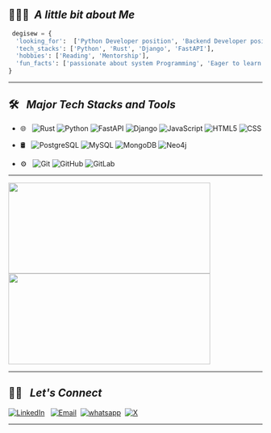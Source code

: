 <h2> 👨🏻‍💻 &nbsp;<b><i>A little bit about Me </i></b></h2>

```python
 degisew = {
  'looking_for':  ['Python Developer position', 'Backend Developer position'],
  'tech_stacks': ['Python', 'Rust', 'Django', 'FastAPI'],
  'hobbies': ['Reading', 'Mentorship'],
  'fun_facts': ['passionate about system Programming', 'Eager to learn new things']
}

```

<!-- - 🤔 &nbsp; I'm software developer.
- 🎓 &nbsp I spent 1300+ hours and completed a full-stack web development boot camp at Microvese.
- 💼 &nbsp; I have great experience in Web and Mobile development.
- 👾 &nbsp; I have remote work experience and can collaborate with anybody all over the world.
- 🗣️ &nbsp; I am well-versed in communicating with clients in clear and concise English. -->
<hr>
<h2> 🛠 &nbsp; <i>Major Tech Stacks and Tools</i></h2>
 
- 🌐 &nbsp;
  ![Rust](https://img.shields.io/badge/-Rust-333333?style=for-the-badge&logo=Rust)
  ![Python](https://img.shields.io/badge/-Python-333333?style=for-the-badge&logo=Python)
  ![FastAPI](https://img.shields.io/badge/-fastapi-333333?style=for-the-badge&logo=fastapi)
  ![Django](https://img.shields.io/badge/-django-333333?style=for-the-badge&logo=django)
  ![JavaScript](https://img.shields.io/badge/-JavaScript-333333?style=for-the-badge&logo=javascript)
  ![HTML5](https://img.shields.io/badge/-HTML5-333333?style=for-the-badge&logo=HTML5)
  ![CSS](https://img.shields.io/badge/-CSS-333333?style=for-the-badge&logo=CSS3&logoColor=1572B6)
  
- 🛢 &nbsp;
  ![PostgreSQL](https://img.shields.io/badge/-PostgreSQL-333333?style=for-the-badge&logo=postgresql)
  ![MySQL](https://img.shields.io/badge/-MySQL-333333?style=for-the-badge&logo=mysql)
  ![MongoDB](https://img.shields.io/badge/-MongoDB-333333?style=for-the-badge&logo=mongodb)
  ![Neo4j](https://img.shields.io/badge/-Neo4j-333333?style=for-the-badge&logo=neo4j)
  
- ⚙️ &nbsp;
  ![Git](https://img.shields.io/badge/-Git-333333?style=for-the-badge&logo=git)
  ![GitHub](https://img.shields.io/badge/-GitHub-333333?style=for-the-badge&logo=github)
 ![GitLab](https://img.shields.io/badge/-GitLab-333333?style=for-the-badge&logo=gitlab)


<hr>
<a href="https://github.com/degisew">
  <img height="180em" width="400em" src="https://github-readme-stats.vercel.app/api?username=degisew&show_icons=true&theme=transparent&show_icons=true" />
  <img height="180em" width="400em" src="https://github-readme-stats.vercel.app/api/top-langs/?username=degisew&show_icons=true&theme=transparent&layout=compact" />
</a>
<hr>
<h2> 🤝🏻 &nbsp; <i>Let's Connect </i></h2>
<p>
 <a href="https://www.linkedin.com/in/degisew-mengist/"><img alt="LinkedIn" src="https://img.shields.io/badge/LinkedIn-degisew%20mengist-blue?style=flat-square&logo=linkedin&color=success"></a> &nbsp;&nbsp;<a href="mailto:degisew.mengist21@gmail.com"><img alt="Email" src="https://img.shields.io/badge/Email-degisew.mengist21@gmail.com-blue?style=flat-square&logo=gmail&color=success"></a>&nbsp;&nbsp;<a href="https://api.whatsapp.com/send?phone=+251953059021"><img alt="whatsapp" src="https://img.shields.io/badge/WhatsApp-+251953059021-blue?style=flat-square&logo=whatsapp&color=success"></a>&nbsp;&nbsp;<a href="https://x.com/@py_dagi/"><img alt="X" src="https://img.shields.io/badge/x-@py_dagi-blue?style=flat-square&logo=x&color=success"></a>

</p>
<hr>

